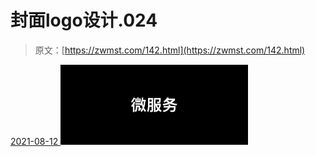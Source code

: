 <!--yml
category: 未分类
date: 0001-01-01 00:00:00
-->

# 封面logo设计.024

> 原文：[https://zwmst.com/142.html](https://zwmst.com/142.html)

   [ <time datetime="2021-08-12T09:21:27+08:00"> 2021-08-12 </time> ](https://zwmst.com/%e5%b0%81%e9%9d%a2logo%e8%ae%be%e8%ae%a1-024)  [![](img/6c5794a8612ff7d47e2c27318183a461.png)](https://zwmst.com/wp-content/uploads/2021/08/1628731287-b4793514556e9ee.jpeg)